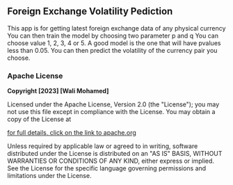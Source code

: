 ## Foreign Exchange Volatility Pediction
This app is for getting latest foreign exchange data of any physical currency
You can then train the model by choosing two parameter p and q
You can choose value 1, 2, 3, 4 or 5.
A good model is the one that will have pvalues less than 0.05.
You can then predict the volatility of the currency pair you choose.


### Apache License
__Copyright [2023] [Wali Mohamed]__

Licensed under the Apache License, Version 2.0 (the "License");
you may not use this file except in compliance with the License.
You may obtain a copy of the License at

[for full details, click on the link to apache.org](https://www.apache.org/licenses/LICENSE-2.0/)

Unless required by applicable law or agreed to in writing, software
distributed under the License is distributed on an "AS IS" BASIS,
WITHOUT WARRANTIES OR CONDITIONS OF ANY KIND, either express or implied.
See the License for the specific language governing permissions and
limitations under the License.

